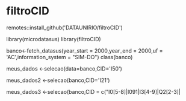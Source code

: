 # filtroCID
    
    
    
remotes::install_github('DATAUNIRIO/filtroCID')


library(microdatasus)
library(filtroCID)

banco<-fetch_datasus(year_start = 2000,year_end = 2000,uf = 'AC',information_system = "SIM-DO")
class(banco)

meus_dados <-selecao(data=banco,CID='I50')

meus_dados2 <-selecao(banco,CID='I21')

meus_dados3 <-selecao(banco,CID = c("I0[5-8]|I091|I3[4-9]|Q2[2-3]|
